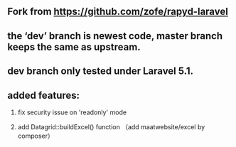 ## Fork from https://github.com/zofe/rapyd-laravel

## the ‘dev’ branch is newest code, master branch keeps the same as upstream.

## dev branch only tested under Laravel 5.1.

## added features:

1. fix security issue on 'readonly' mode

2. add Datagrid::buildExcel() function （add maatwebsite/excel by composer）
